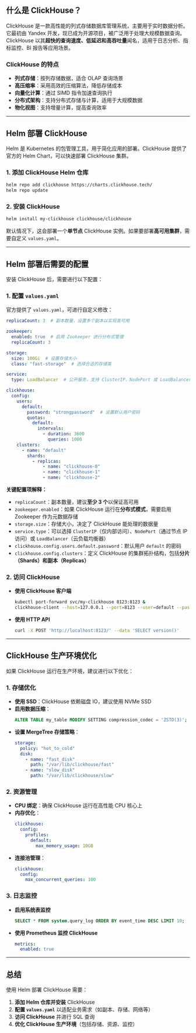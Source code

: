 ## 什么是 ClickHouse？
ClickHouse 是一款高性能的列式存储数据库管理系统，主要用于实时数据分析。它最初由 Yandex 开发，现已成为开源项目，被广泛用于处理大规模数据查询。ClickHouse 以其**超快的查询速度、低延迟和高吞吐量**闻名，适用于日志分析、指标监控、BI 报告等应用场景。

### **ClickHouse 的特点**
- **列式存储**：按列存储数据，适合 OLAP 查询场景
- **高压缩率**：采用高效的压缩算法，降低存储成本
- **向量化计算**：通过 SIMD 指令加速查询执行
- **分布式架构**：支持分布式存储与计算，适用于大规模数据
- **物化视图**：支持增量计算，提高查询效率

---

## **Helm 部署 ClickHouse**
Helm 是 Kubernetes 的包管理工具，用于简化应用的部署。ClickHouse 提供了官方的 Helm Chart，可以快速部署 ClickHouse 集群。

### **1. 添加 ClickHouse Helm 仓库**
```bash
helm repo add clickhouse https://charts.clickhouse.tech/
helm repo update
```

### **2. 安装 ClickHouse**
```bash
helm install my-clickhouse clickhouse/clickhouse
```
默认情况下，这会部署一个**单节点** ClickHouse 实例。如果要部署**高可用集群**，需要自定义 `values.yaml`。

---

## **Helm 部署后需要的配置**
安装 ClickHouse 后，需要进行以下配置：

### **1. 配置 `values.yaml`**
官方提供了 `values.yaml`，可进行自定义修改：

```yaml
replicaCount: 3  # 副本数量，设置多个副本以实现高可用

zookeeper:
  enabled: true  # 启用 Zookeeper 进行分布式管理
  replicaCount: 3

storage:
  size: 100Gi  # 设置存储大小
  class: "fast-storage"  # 选择合适的存储类

service:
  type: LoadBalancer  # 公开服务，支持 ClusterIP、NodePort 或 LoadBalancer

clickhouse:
  config:
    users:
      default:
        password: "strongpassword"  # 设置默认用户密码
        quotas:
          default:
            intervals:
              - duration: 3600
                queries: 1000
    clusters:
      - name: "default"
        shards:
          - replicas:
              - name: "clickhouse-0"
              - name: "clickhouse-1"
              - name: "clickhouse-2"
```
**关键配置项解释：**
- `replicaCount`：副本数量，建议**至少 3 个**以保证高可用
- `zookeeper.enabled`：如果 ClickHouse 运行在**分布式模式**，需要启用 Zookeeper 作为元数据存储
- `storage.size`：存储大小，决定了 ClickHouse 能处理的数据量
- `service.type`：可以选择 `ClusterIP`（仅内部访问）、`NodePort`（通过节点 IP 访问）或 `LoadBalancer`（云负载均衡器）
- `clickhouse.config.users.default.password`：默认用户 `default` 的密码
- `clickhouse.config.clusters`：定义 ClickHouse 的集群拓扑结构，包括**分片（Shards）和副本（Replicas）**

### **2. 访问 ClickHouse**
- **使用 ClickHouse 客户端**
  ```bash
  kubectl port-forward svc/my-clickhouse 8123:8123 &
  clickhouse-client --host=127.0.0.1 --port=8123 --user=default --password=strongpassword
  ```
- **使用 HTTP API**
  ```bash
  curl -X POST 'http://localhost:8123/' --data 'SELECT version()'
  ```

---

## **ClickHouse 生产环境优化**
如果 ClickHouse 运行在生产环境，建议进行以下优化：

### **1. 存储优化**
- **使用 SSD**：ClickHouse 依赖磁盘 IO，建议使用 NVMe SSD
- **启用数据压缩**：
  ```sql
  ALTER TABLE my_table MODIFY SETTING compression_codec = 'ZSTD(3)';
  ```
- **设置 MergeTree 存储策略**：
  ```yaml
  storage:
    policy: "hot_to_cold"
    disk:
      - name: "fast_disk"
        path: "/var/lib/clickhouse/fast"
      - name: "slow_disk"
        path: "/var/lib/clickhouse/slow"
  ```

### **2. 资源管理**
- **CPU 绑定**：确保 ClickHouse 运行在高性能 CPU 核心上
- **内存优化**：
  ```yaml
  clickhouse:
    config:
      profiles:
        default:
          max_memory_usage: 10GB
  ```
- **连接池管理**：
  ```yaml
  clickhouse:
    config:
      max_concurrent_queries: 100
  ```

### **3. 日志监控**
- **启用系统表监控**
  ```sql
  SELECT * FROM system.query_log ORDER BY event_time DESC LIMIT 10;
  ```
- **使用 Prometheus 监控 ClickHouse**
  ```yaml
  metrics:
    enabled: true
  ```

---

## **总结**
使用 Helm 部署 ClickHouse 需要：
1. **添加 Helm 仓库并安装** ClickHouse
2. **配置 `values.yaml`** 以适配业务需求（如副本、存储、网络等）
3. **访问 ClickHouse** 并进行 SQL 查询
4. **优化 ClickHouse 生产环境**（包括存储、资源、监控）
